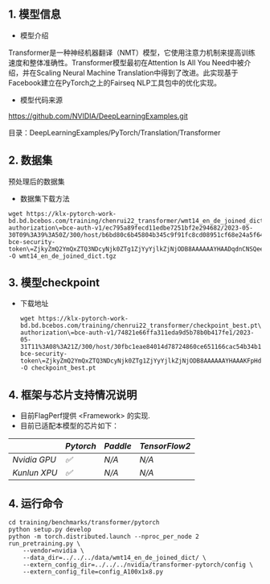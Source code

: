 ## 1. 模型信息

- 模型介绍

Transformer是一种神经机器翻译（NMT）模型，它使用注意力机制来提高训练速度和整体准确性。Transformer模型最初在Attention Is All You Need中被介绍，并在Scaling Neural Machine Translation中得到了改进。此实现基于Facebook建立在PyTorch之上的Fairseq NLP工具包中的优化实现。

- 模型代码来源

https://github.com/NVIDIA/DeepLearningExamples.git

目录：DeepLearningExamples/PyTorch/Translation/Transformer



## 2. 数据集

预处理后的数据集

- 数据集下载方法

```
wget https://klx-pytorch-work-bd.bd.bcebos.com/training/chenrui22_transformer/wmt14_en_de_joined_dict.tgz\?authorization\=bce-auth-v1/ec795a89fecd11edbe7251bf2e294682/2023-05-30T09%3A39%3A50Z/300/host/b6bd80c6b45804b345c9f91fc8cd08951cf68e24a5f64cda8ab54b9d0741d598\&x-bce-security-token\=ZjkyZmQ2YmQxZTQ3NDcyNjk0ZTg1ZjYyYjlkZjNjODB8AAAAAAYHAADqdnCNSQeeHzE9W3bbjCxdmMvhyFDXa4on2CUsc6%2B/OO0MNcxxRUWmXIcwUWodNUY9Lh7nn0xC4/fM5ROOGRNkm6uZCa8g71JhwVyt7dXOWZ5/l1ZdyZxp9dq2pMMBq07YlRuLaew7oMBMrTgZYPf79NtuQQXLrnWegtJw24oRieFzlwYvxiLyXls54mMf7R%2Bxp4LffolSTxebJohhK4Ecg6nA1o5oBD3ejf1r/ovk1q0yiFscXQTo/V//vJOk0uPQHhluOmdMCWNgbMEDKs43jzIdBstbhVMdnXsp7WsBrwLpqzv911%2B6w7soOxDydvKhzfXcmPFcyVPYobiJeoxY/rxYSGHIf42RLDPp4rrxFxEi9wKkPJglBgX3laRKC2eEvc8Nm%2B%2BTWJArrWhN2czsSi%2BLtnavywKJKtpUvhvUnS0zWoAe8t/1k/KvQo656PId1aLkQTaPQXOIz0DvNTEn9ezrtggdIBrkhKovgXpyvUFOvEraQRuAV5oFGuNJxVyi8zzyjDFkSSTbCRjMSKsta8PN%2BRVObRUzrRwcaIukzFFF%2BTk2zJd7/79rp17RP8Y3%2BOBnfBrHXIn%2B5DVVotfgkLw7/GJVYbH4uadfWP2dhoxbBkTkG2NpwpmqbJYmY2o%3D -O wmt14_en_de_joined_dict.tgz
```



## 3. 模型checkpoint

- 下载地址

  ```
  wget https://klx-pytorch-work-bd.bd.bcebos.com/training/chenrui22_transformer/checkpoint_best.pt\?authorization\=bce-auth-v1/74821e66ffa311eda9d5b78b0b417fe1/2023-05-31T11%3A08%3A21Z/300/host/30fbc1eae84014d78724860ce651166cac54b34b108b228c8e007949adbe7ef1\&x-bce-security-token\=ZjkyZmQ2YmQxZTQ3NDcyNjk0ZTg1ZjYyYjlkZjNjODB8AAAAAAYHAAAKFpHddC3fwlzR3x/rxqqnw7fH%2BUBw5WjFDlXNTVFd8scUM8I8d9h2UjYvRZgkn2ZImFqLfbvY%2BusojlUvCafnUngGEFeUIjamtPVr0cQeNJGIQ5NYx5nE6f7pp%2BCN1U0gF/bay9OZYQsvcPU2rgMbKKyhaz6noWPI2K7AQLgcDUuhh1zGTD7Lz51brbIteS1ftG1TXu5ghiCZLd2G%2BI1VWZG1mIBRk8XAMKNcR7kbf%2B3xkhKM4h/pbk1rvMWGAcLDwUepEkj/PKhQbTX8WkLI3bJe4hXecBEKAoytPR/hTatXjk7%2BXJ3l61lelyWYjtQmx0iDNu1iXDG8GjcxEA3qT7aLmE4g8obbV1E%2BuBEGICx8XKrznhaQCk3ejcjznhsbdPVgP2M0B68WhxX2lPb0o47SHVfxrvd60puvd5JKz8bBBNWxnNE01wR8FqP9I1p1Tvfjap%2BSF7qOgL10sgpznY/5buk4yyqb40ZzWONCKW8Kv5PyxXU8rR/lwUdt2hYNuHeXLNXQGToZiFL3BN4vq96KXrCGMBomQC1csHPapFcEGX0vfdpl29N5vHN6zGIB6GMuKkmv74F15w%2BJX4fltY5cjz7415Drq%2BjHLvx2FiEa2vwHolRG74c3Uo7MGl0%3D -O checkpoint_best.pt
  ```



## 4. 框架与芯片支持情况说明

- 目前FlagPerf提供 &lt;Framework&gt; 的实现.
- 目前已适配本模型的芯片如下：

|              | *Pytorch* | *Paddle* | *TensorFlow2* |
| ------------ | --------- | -------- | ------------- |
| *Nvidia GPU* | *✅*       | *N/A*      | *N/A*         |
| *Kunlun XPU* | *✅*       | *N/A*    | *N/A*         |

## 4. 运行命令

```shell
cd training/benchmarks/transformer/pytorch
python setup.py develop
python -m torch.distributed.launch --nproc_per_node 2 run_pretraining.py \
    --vendor=nvidia \
    --data_dir=../../../data/wmt14_en_de_joined_dict/ \
    --extern_config_dir=../../../nvidia/transformer-pytorch/config \
    --extern_config_file=config_A100x1x8.py
```